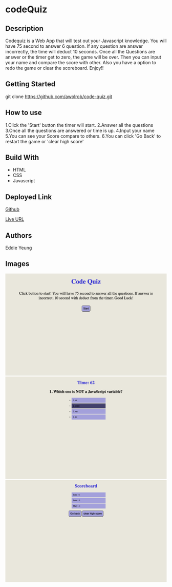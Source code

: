 # codeQuiz

## Description

Codequiz is a Web App that will test out your Javascript knowledge. You will have 75 second to answer 6 question. If any question are answer incorrectly, the time will deduct 10 seconds. Once all the Questions are answer or the timer get to zero, the game will be over. Then you can input your name and compare the score with other. Also you have a option to redo the game or clear the scoreboard. Enjoy!!

## Getting Started

git clone https://github.com/awolrob/code-quiz.git

## How to use
1.Click the 'Start' button the timer will start.
2.Answer all the questions
3.Once all the questions are answered or time is up.
4.Input your name
5.You can see your Score compare to others.
6.You can click 'Go Back' to restart the game or 'clear high score'

## Build With
  * HTML
  * CSS
  * Javascript

## Deployed Link

[Github](https://github.com/eycs0317/codeQuiz)

[Live URL](https://eycs0317.github.io/codeQuiz/)

## Authors
Eddie Yeung

## Images
![example1](/images/01.png)
![example2](/images/02.png)
![example3](/images/03.png)